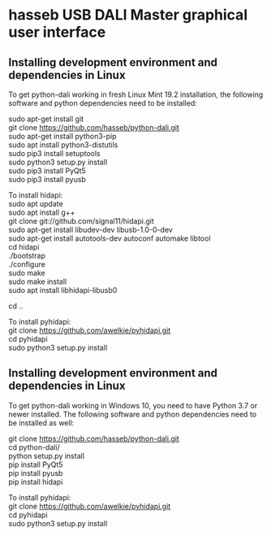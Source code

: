 hasseb USB DALI Master graphical user interface
===============================================

## Installing development environment and dependencies in Linux

To get python-dali working in fresh Linux Mint 19.2 installation, the following software and python dependencies need to be installed:

sudo apt-get install git  
git clone https://github.com/hasseb/python-dali.git  
sudo apt-get install python3-pip  
sudo apt install python3-distutils  
sudo pip3 install setuptools  
sudo python3 setup.py install  
sudo pip3 install PyQt5  
sudo pip3 install pyusb  

To install hidapi:  
sudo apt update  
sudo apt install g++  
git clone git://github.com/signal11/hidapi.git  
sudo apt-get install libudev-dev libusb-1.0-0-dev  
sudo apt-get install autotools-dev autoconf automake libtool  
cd hidapi  
./bootstrap  
./configure  
sudo make  
sudo make install  
sudo apt install libhidapi-libusb0  

cd ..

To install pyhidapi:  
git clone https://github.com/awelkie/pyhidapi.git  
cd pyhidapi  
sudo python3 setup.py install  

## Installing development environment and dependencies in Linux  

To get python-dali working in Windows 10, you need to have Python 3.7 or newer installed. The following software and python dependencies need to be installed as well:  

git clone https://github.com/hasseb/python-dali.git  
cd python-dali/  
python setup.py install  
pip install PyQt5  
pip install pyusb  
pip install hidapi

To install pyhidapi:  
git clone https://github.com/awelkie/pyhidapi.git  
cd pyhidapi  
sudo python3 setup.py install  